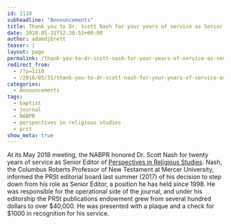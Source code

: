 ```yaml
---
id: 1110
subheadline: "Announcements"
title: Thank you to Dr. Scott Nash for your years of service as Senior Editor.
date: 2018-05-31T12:30:53+00:00
author: adamdjbrett
teaser: |
layout: page
permalink: /thank-you-to-dr-scott-nash-for-your-years-of-service-as-senior-editor/
redirect_from:
  - /?p=1110
  - /2018/05/31/thank-you-to-dr-scott-nash-for-your-years-of-service-as-senior-editor/
categories:
  - Announcements
tags:
  - baptist
  - journal
  - NABPR
  - perspectives in religious studies
  - prst
show_meta: true  
---
```

At its May 2018 meeting, the NABPR honored Dr. Scott Nash for twenty years of service as Senior Editor of [Perspectives in Religious Studies](/publications/). Nash, the Columbus Roberts Professor of New Testament at Mercer University, informed the PRSt editorial board last summer (2017) of his decision to step down from his role as Senior Editor, a position he has held since 1998. He was responsible for the operational side of the journal, and under his editorship the PRSt publications endowment grew from several hundred dollars to over $40,000. He was presented with a plaque and a check for $1000 in recognition for his service.

&nbsp;
